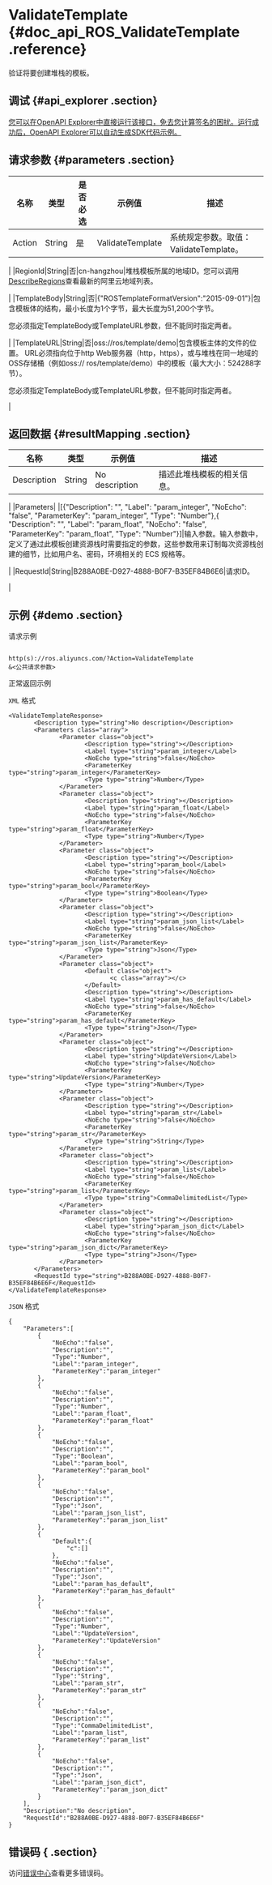 # ValidateTemplate {#doc_api_ROS_ValidateTemplate .reference}

验证将要创建堆栈的模板。

## 调试 {#api_explorer .section}

[您可以在OpenAPI Explorer中直接运行该接口，免去您计算签名的困扰。运行成功后，OpenAPI Explorer可以自动生成SDK代码示例。](https://api.aliyun.com/#product=ROS&api=ValidateTemplate&type=RPC&version=2019-09-10)

## 请求参数 {#parameters .section}

|名称|类型|是否必选|示例值|描述|
|--|--|----|---|--|
|Action|String|是|ValidateTemplate|系统规定参数。取值：ValidateTemplate。

 |
|RegionId|String|否|cn-hangzhou|堆栈模板所属的地域ID。您可以调用[DescribeRegions](~~131035~~)查看最新的阿里云地域列表。

 |
|TemplateBody|String|否|\{"ROSTemplateFormatVersion":"2015-09-01"\}|包含模板体的结构，最小长度为1个字节，最大长度为51,200个字节。

 您必须指定TemplateBody或TemplateURL参数，但不能同时指定两者。

 |
|TemplateURL|String|否|oss://ros/template/demo|包含模板主体的文件的位置。 URL必须指向位于http Web服务器（http，https），或与堆栈在同一地域的OSS存储桶（例如oss:// ros/template/demo）中的模板（最大大小：524288字节）。

 您必须指定TemplateBody或TemplateURL参数，但不能同时指定两者。

 |

## 返回数据 {#resultMapping .section}

|名称|类型|示例值|描述|
|--|--|---|--|
|Description|String|No description|描述此堆栈模板的相关信息。

 |
|Parameters| |\[\{"Description": "", "Label": "param\_integer", "NoEcho": "false", "ParameterKey": "param\_integer", "Type": "Number"\},\{ "Description": "", "Label": "param\_float", "NoEcho": "false", "ParameterKey": "param\_float", "Type": "Number"\}\]|输入参数。输入参数中，定义了通过此模板创建资源栈时需要指定的参数，这些参数用来订制每次资源栈创建的细节，比如用户名、密码，环境相关的 ECS 规格等。

 |
|RequestId|String|B288A0BE-D927-4888-B0F7-B35EF84B6E6|请求ID。

 |

## 示例 {#demo .section}

请求示例

``` {#request_demo}

http(s)://ros.aliyuncs.com/?Action=ValidateTemplate
&<公共请求参数>

```

正常返回示例

`XML` 格式

``` {#xml_return_success_demo}
<ValidateTemplateResponse>
       <Description type="string">No description</Description>
       <Parameters class="array">
              <Parameter class="object">
                     <Description type="string"></Description>
                     <Label type="string">param_integer</Label>
                     <NoEcho type="string">false</NoEcho>
                     <ParameterKey type="string">param_integer</ParameterKey>
                     <Type type="string">Number</Type>
              </Parameter>
              <Parameter class="object">
                     <Description type="string"></Description>
                     <Label type="string">param_float</Label>
                     <NoEcho type="string">false</NoEcho>
                     <ParameterKey type="string">param_float</ParameterKey>
                     <Type type="string">Number</Type>
              </Parameter>
              <Parameter class="object">
                     <Description type="string"></Description>
                     <Label type="string">param_bool</Label>
                     <NoEcho type="string">false</NoEcho>
                     <ParameterKey type="string">param_bool</ParameterKey>
                     <Type type="string">Boolean</Type>
              </Parameter>
              <Parameter class="object">
                     <Description type="string"></Description>
                     <Label type="string">param_json_list</Label>
                     <NoEcho type="string">false</NoEcho>
                     <ParameterKey type="string">param_json_list</ParameterKey>
                     <Type type="string">Json</Type>
              </Parameter>
              <Parameter class="object">
                     <Default class="object">
                            <c class="array"></c>
                     </Default>
                     <Description type="string"></Description>
                     <Label type="string">param_has_default</Label>
                     <NoEcho type="string">false</NoEcho>
                     <ParameterKey type="string">param_has_default</ParameterKey>
                     <Type type="string">Json</Type>
              </Parameter>
              <Parameter class="object">
                     <Description type="string"></Description>
                     <Label type="string">UpdateVersion</Label>
                     <NoEcho type="string">false</NoEcho>
                     <ParameterKey type="string">UpdateVersion</ParameterKey>
                     <Type type="string">Number</Type>
              </Parameter>
              <Parameter class="object">
                     <Description type="string"></Description>
                     <Label type="string">param_str</Label>
                     <NoEcho type="string">false</NoEcho>
                     <ParameterKey type="string">param_str</ParameterKey>
                     <Type type="string">String</Type>
              </Parameter>
              <Parameter class="object">
                     <Description type="string"></Description>
                     <Label type="string">param_list</Label>
                     <NoEcho type="string">false</NoEcho>
                     <ParameterKey type="string">param_list</ParameterKey>
                     <Type type="string">CommaDelimitedList</Type>
              </Parameter>
              <Parameter class="object">
                     <Description type="string"></Description>
                     <Label type="string">param_json_dict</Label>
                     <NoEcho type="string">false</NoEcho>
                     <ParameterKey type="string">param_json_dict</ParameterKey>
                     <Type type="string">Json</Type>
              </Parameter>
       </Parameters>
       <RequestId type="string">B288A0BE-D927-4888-B0F7-B35EF84B6E6F</RequestId>
</ValidateTemplateResponse>
```

`JSON` 格式

``` {#json_return_success_demo}
{
	"Parameters":[
		{
			"NoEcho":"false",
			"Description":"",
			"Type":"Number",
			"Label":"param_integer",
			"ParameterKey":"param_integer"
		},
		{
			"NoEcho":"false",
			"Description":"",
			"Type":"Number",
			"Label":"param_float",
			"ParameterKey":"param_float"
		},
		{
			"NoEcho":"false",
			"Description":"",
			"Type":"Boolean",
			"Label":"param_bool",
			"ParameterKey":"param_bool"
		},
		{
			"NoEcho":"false",
			"Description":"",
			"Type":"Json",
			"Label":"param_json_list",
			"ParameterKey":"param_json_list"
		},
		{
			"Default":{
				"c":[]
			},
			"NoEcho":"false",
			"Description":"",
			"Type":"Json",
			"Label":"param_has_default",
			"ParameterKey":"param_has_default"
		},
		{
			"NoEcho":"false",
			"Description":"",
			"Type":"Number",
			"Label":"UpdateVersion",
			"ParameterKey":"UpdateVersion"
		},
		{
			"NoEcho":"false",
			"Description":"",
			"Type":"String",
			"Label":"param_str",
			"ParameterKey":"param_str"
		},
		{
			"NoEcho":"false",
			"Description":"",
			"Type":"CommaDelimitedList",
			"Label":"param_list",
			"ParameterKey":"param_list"
		},
		{
			"NoEcho":"false",
			"Description":"",
			"Type":"Json",
			"Label":"param_json_dict",
			"ParameterKey":"param_json_dict"
		}
	],
	"Description":"No description",
	"RequestId":"B288A0BE-D927-4888-B0F7-B35EF84B6E6F"
}
```

## 错误码 { .section}

访问[错误中心](https://error-center.aliyun.com/status/product/ROS)查看更多错误码。

